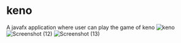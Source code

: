 # keno
A javafx application where user can play the game of keno
![keno](https://user-images.githubusercontent.com/55300719/147604434-053bf4f3-3273-43f8-aa8a-77e8f673e032.png)
![Screenshot (12)](https://user-images.githubusercontent.com/55300719/147604464-8b841e67-c6cc-4608-a262-60ff86529138.png)
![Screenshot (13)](https://user-images.githubusercontent.com/55300719/147604473-ab8a7899-64d3-41a4-8479-3bb20f61e135.png)
